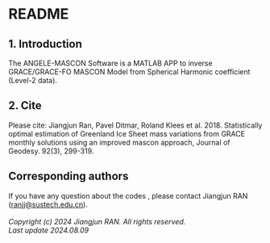 # README

## 1. Introduction
The ANGELE-MASCON Software is a MATLAB APP to inverse GRACE/GRACE-FO MASCON Model from Spherical Harmonic coefficient (Level-2 data).

## 2. Cite
 Please cite: Jiangjun Ran, Pavel Ditmar, Roland Klees et al. 2018. Statistically optimal estimation of Greenland Ice Sheet mass variations from GRACE monthly solutions using an improved mascon approach, Journal of Geodesy. 92(3), 299-319.						 

## Corresponding authors
If you have any question about the codes , please contact Jiangjun RAN (ranjj@sustech.edu.cn).<br>
<br>
_Copyright (c) 2024 Jiangjun RAN. All rights reserved._ <br>
_Last update 2024.08.09_
